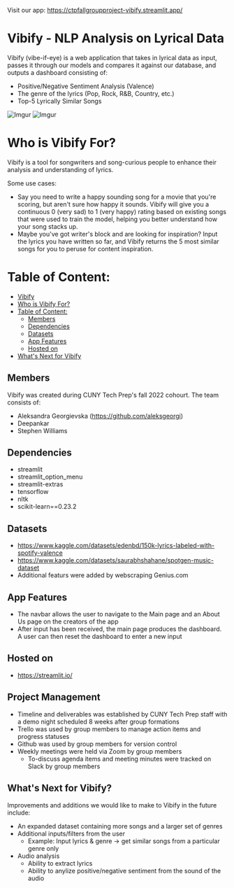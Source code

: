 Visit our app: https://ctpfallgroupproject-vibify.streamlit.app/ 


# Vibify - NLP Analysis on Lyrical Data

Vibify (vibe-if-eye) is a web application that takes in lyrical data as input, passes it through our models and compares it against our database, and outputs a dashboard consisting of:

- Positive/Negative Sentiment Analysis (Valence)
- The genre of the lyrics (Pop, Rock, R&B, Country, etc.)
- Top-5 Lyrically Similar Songs

![Imgur](https://i.imgur.com/iAQgbMP.png)
![Imgur](https://i.imgur.com/9Om6tEY.png)

# Who is Vibify For?
Vibify is a tool for songwriters and song-curious people to enhance their analysis and understanding of lyrics.

Some use cases:
- Say you need to write a happy sounding song for a movie that you're scoring, but aren't sure how happy it sounds. Vibify will give you a continuous 0 (very sad) to 1 (very happy) rating based on existing songs that were used to train the model, helping you better understand how your song stacks up. 
- Maybe you've got writer's block and are looking for inspiration? Input the lyrics you have written so far, and Vibify returns the 5 most similar songs for you to peruse for content inspiration. 


# Table of Content:
- [Vibify](#vibify)
- [Who is Vibify For?](#who-is-vibify-for)
- [Table of Content:](#table-of-content)
  - [Members](#members)
  - [Dependencies](#dependencies)
  - [Datasets](#datasets)
  - [App Features](#app-features)
  - [Hosted on ](#hosted-on-)
- [What's Next for Vibify](#whats-next) 


## Members

Vibify was created during CUNY Tech Prep's fall 2022 cohourt. The team consists of:
- Aleksandra Georgievska (https://github.com/aleksgeorgi)
- Deepankar
- Stephen Williams 

## Dependencies

- streamlit
- streamlit_option_menu
- streamlit-extras
- tensorflow
- nltk
- scikit-learn==0.23.2


## Datasets
- https://www.kaggle.com/datasets/edenbd/150k-lyrics-labeled-with-spotify-valence 
- https://www.kaggle.com/datasets/saurabhshahane/spotgen-music-dataset 
- Additional featurs were added by webscraping Genius.com


## App Features

- The navbar allows the user to navigate to the Main page and an About Us page on the creators of the app
- After input has been received, the main page produces the dashboard. A user can then reset the dashboard to enter a new input


## Hosted on 

- https://streamlit.io/

## Project Management
- Timeline and deliverables was established by CUNY Tech Prep staff with a demo night scheduled 8 weeks after group formations
- Trello was used by group members to manage action items and progress statuses 
- Github was used by group members for version control 
- Weekly meetings were held via Zoom by group members
  - To-discuss agenda items and meeting minutes were tracked on Slack by group members


## What's Next for Vibify?

Improvements and additions we would like to make to Vibify in the future include:

- An expanded dataset containing more songs and a larger set of genres
- Additional inputs/filters from the user
  - Example: Input lyrics & genre -> get similar songs from a particular genre only 
- Audio analysis 
  -  Ability to extract lyrics 
  -  Ability to anylize positive/negative sentiment from the sound of the audio 





